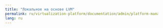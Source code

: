 ```yaml
---
title: "Локальное на основе LVM"
permalink: ru/virtualization-platform/documentation/admin/platform-management/sds/lvm-local.html
lang: ru
---
```

